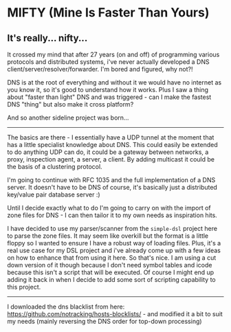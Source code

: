 # MIFTY (Mine Is Faster Than Yours)
## It's really... nifty...

It crossed my mind that after 27 years (on and off) of programming various protocols and distributed systems, i've never actually developed a DNS client/server/resolver/forwarder. I'm bored and figured, why not?!

DNS is at the root of everything and without it we would have no internet as you know it, so it's good to understand how it works. Plus I saw a thing about "faster than light" DNS and was triggered - can I make the fastest DNS "thing" but also make it cross platform?

And so another sideline project was born...

---

The basics are there - I essentially have a UDP tunnel at the moment that has a little specialist knowledge about DNS. This could easily be extended to do anything UDP can do, it could be a gateway between networks, a proxy, inspection agent, a server, a client. By adding multicast it could be the basis of a clustering protocol.

I'm going to continue with RFC 1035 and the full implementation of a DNS server. It doesn't have to be DNS of course, it's basically just a distributed key/value pair database server :)

Until I decide exactly what to do I'm going to carry on with the import of zone files for DNS - I can then tailor it to my own needs as inspiration hits.

I have decided to use my parser/scanner from the `simple-dsl` project here to parse the zone files. It may seem like overkill but the format is a little floppy so I wanted to ensure I have a robust way of loading files. Plus, it's a real use case for my DSL project and i've already come up with a few ideas on how to enhance that from using it here. So that's nice. I am using a cut down version of it though because I don't need symbol tables and icode because this isn't a script that will be executed. Of course I might end up adding it back in when I decide to add some sort of scripting capability to this project.

---

I downloaded the dns blacklist from here: https://github.com/notracking/hosts-blocklists/ - and modified it a bit to suit my needs (mainly reversing the DNS order for top-down processing)